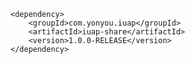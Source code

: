 	<dependency>
		<groupId>com.yonyou.iuap</groupId>
    	<artifactId>iuap-share</artifactId>
    	<version>1.0.0-RELEASE</version>
	</dependency>
